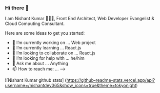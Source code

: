 ### Hi there 👋

I am Nishant Kumar 🙋🏻‍♂️, Front End Architect, Web Developer Evangelist & Cloud Computing Consultant.

Here are some ideas to get you started:

- 🔭 I’m currently working on ... Web project
- 🌱 I’m currently learning ... React.js
- 👯 I’m looking to collaborate on ... React.js
- 🤔 I’m looking for help with ... he/him
- 💬 Ask me about ... Anything 
- 📫 How to reach me: ... 
-->


![Nishant Kumar github stats]
(https://github-readme-stats.vercel.app/api?username=/nishantdev365&show_icons=true&theme=tokyonight)



